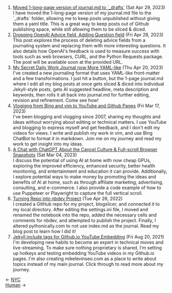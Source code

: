<ol>
<li><a href="/blog/moved-1-long-page-version-of-journal-md-to-drafts/">Moved 1-long-page version of journal.md to `_drafts`</a> (Sat Apr 29, 2023)
<br/>I have moved the 1-long-page version of my journal.md file to the `_drafts` folder, allowing me to keep posts unpublished without giving them a yaml title. This is a great way to keep posts out of Github publishing space, while still allowing them to be sliced & diced.</li>
<li><a href="/blog/dropping-openai-advice-field-adding-question-field/">Dropping OpenAI Advice field, Adding Question field</a> (Fri Apr 28, 2023)
<br/>This post explores the process of deleting advice fields from a journaling system and replacing them with more interesting questions. It also details how OpenAI's feedback is used to measure success with tools such as web browsers, CURL, and the Python Requests package. The post will be available soon at the provided URL.</li>
<li><a href="/blog/my-secret-daily-work-journal-now-more-yaml-like/">My Secret Daily Work Journal now More YAML-like</a> (Thu Apr 20, 2023)
<br/>I've created a new journaling format that uses YAML-like front-matter and a few transformations. I just hit a button, but the 1-page journal.md where I edit all my blog posts at once gets sliced & diced into individual Jekyll-style posts, gets AI suggested headline, meta description and keywords, then rolls it all back into journal.md for further editing, revision and refinement. Come see how!</li>
<li><a href="/blog/vlogigng-from-bing-and-vim-to-youtube-and-github-pages/">Vlogigng from Bing and vim to YouTube and Github Pages</a> (Fri Mar 17, 2023)
<br/>I've been blogging and vlogging since 2007, sharing my thoughts and ideas without worrying about editing or technical matters. I use YouTube and blogging to express myself and get feedback, and I don't edit my videos for views. I write and publish my work in vim, and use Bing ChatBot to format it in markdown. Join me on my journey and read my work to get insight into my ideas.</li>
<li><a href="/blog/a-chat-with-chatgpt-about-the-cancel-culture-full-scroll-browser-snapshots/">A Chat with ChatGPT About the Cancel Culture & Full-scroll Browser Snapshots</a> (Sat Mar 04, 2023)
<br/>I discuss the potential of using AI at home with now cheap GPUs, exploring the improved efficiency, enhanced security, better health monitoring, and entertainment and education it can provide. Additionally, I explore potential ways to make money by promoting the ideas and benefits of AI at home, such as through affiliate marketing, advertising, consulting, and e-commerce. I also provide a code example of how to use Puppeteer or Playwright to capture the full vertical scroll.</li>
<li><a href="/blog/turning-repo-into-nbdev-project/">Turning Repo into nbdev Project</a> (Tue Apr 26, 2022)
<br/>I created a GitHub repo for my project, blogslicer, and connected it to my local directory. After editing the settings.ini file, I moved and renamed the notebook into the repo, added the necessary cells and comments for nbdev, and attempted to publish the project. Finally, I altered pythonically.com to not use index.md as the journal. Read my blog post to learn how I did it!</li>
<li><a href="/blog/jekyll-include-tags-for-github-io-youtube-embedding/">Jekyll include tags for Github.io YouTube Embedding</a> (Fri Aug 20, 2021)
<br/>I'm developing new habits to become an expert in technical moves and live-streaming. To make sure nothing proprietary is shared, I'm setting up hotkeys and testing embedding YouTube videos in my Github.io pages. I'm also creating mikelevinseo.com as a place to write about topics instead of my main journal. Click through to read more about my journey.</li>
</ol>
<div class="post-nav"><div class="post-nav-prev"><span class="arrow">&larr;&nbsp;</span><a href="/nyc/">NYC</a></div><div class="post-nav-next"><a href="/human/">Human</a><span class="arrow">&nbsp;&rarr;</span></div></div>